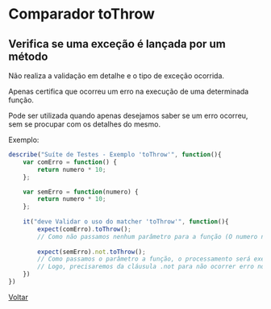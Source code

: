 # Comparador toThrow
## Verifica se uma exceção é lançada por um método

Não realiza a validação em detalhe e o tipo de exceção ocorrida.

Apenas certifica que ocorreu um erro na execução de uma determinada função.

Pode ser utilizada quando apenas desejamos saber se um erro ocorreu, sem se procupar com os detalhes do mesmo.

Exemplo:

```js
describe("Suíte de Testes - Exemplo 'toThrow'", function(){
    var comErro = function() {
        return numero * 10;
    };

    var semErro = function(numero) {
        return numero * 10;
    };
    
    it("deve Validar o uso do matcher 'toThrow'", function(){
        expect(comErro).toThrow();      
        // Como não passamos nenhum parâmetro para a função (O numero não foi definido), ao tentar executar esse cálculo, ocorrerá um erro. 
        
        expect(semErro).not.toThrow();
        // Como passamos o parâmetro a função, o processamento será executado e por isso não irá ocorrer erro.
        // Logo, precisaremos da cláusula .not para não ocorrer erro no comparador "toThrow".
    })
})
```

[Voltar](https://github.com/andresilveiraleite/jasmine_nodejs/blob/master/docs/comparadores/Comparadores.md)  